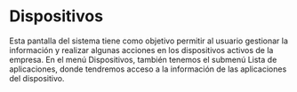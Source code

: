 # Dispositivos

Esta pantalla del sistema tiene como objetivo permitir al usuario gestionar la información y realizar algunas acciones en los dispositivos activos de la empresa. En el menú Dispositivos, también tenemos el submenú Lista de aplicaciones, donde tendremos acceso a la información de las aplicaciones del dispositivo.
